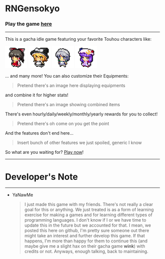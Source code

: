 # RNGensokyo
### Play the game [here][gamelink]

---

This is a gacha idle game featuring your favorite Touhou characters like:

![Reimu](image/characters/reimu.png)
![Marisa](image/characters/marisa.png)
![Sakuya](/image/characters/sakuya.png)
![Pachouli](/image/characters/pachouli.png)

... and many more! You can also customize their Equipments:

> Pretend there's an image here displaying equipments

and combine it for higher stats!

> Pretend there's an image showing combined items

There's even hourly/daily/weekly/monthly/yearly rewards for you to collect!

> Pretend there's oh come on you get the point

And the features don't end here...

> Insert bunch of other features we just spoiled, generic I know

So what are you waiting for? [Play now][gamelink]!

---

# Developer's Note

---

- YaNawMe
    > I just made this game with my friends. There's not really a clear goal for this or anything. We just treated is as a form of learning exercise for making a games and for learning different types of programming languages. I don't know if I or we have time to update this in the future but we accounted for that. I mean, we posted this here on github, I'm pretty sure someone out there might take an interest and further develop this game. If that happens, I'm more than happy for them to continue this (and maybe give me a slight hax on their gacha game **wink**) with credits or not. Anyways, enough talking, back to maintaining.

[gamelink]: https://www.youtube.com/watch?v=dQw4w9WgXcQ